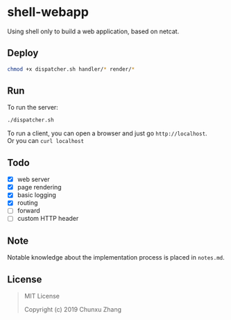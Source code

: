 # shell-webapp
Using shell only to build a web application, based on netcat. 

## Deploy 
```bash
chmod +x dispatcher.sh handler/* render/*
```

## Run
To run the server:
```bash
./dispatcher.sh
```

To run a client, you can open a browser and just go `http://localhost`.  
Or you can `curl localhost`

## Todo

- [x] web server
- [x] page rendering
- [x] basic logging
- [x] routing
- [ ] forward
- [ ] custom HTTP header

## Note
Notable knowledge about the implementation process is placed in `notes.md`.

## License

> MIT License
> 
> Copyright (c) 2019 Chunxu Zhang
> 
